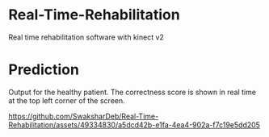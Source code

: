 # Real-Time-Rehabilitation
Real time rehabilitation software with kinect v2


# Prediction
Output for the healthy patient. The correctness score is shown in real time at the top left corner of the screen.

https://github.com/SwaksharDeb/Real-Time-Rehabilitation/assets/49334830/a5dcd42b-e1fa-4ea4-902a-f7c19e5dd205

